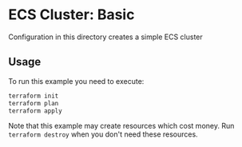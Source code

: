 # ECS Cluster: Basic

Configuration in this directory creates a simple ECS cluster

## Usage

To run this example you need to execute:

```bash
terraform init
terraform plan
terraform apply
```

Note that this example may create resources which cost money. Run
`terraform destroy` when you don't need these resources.
